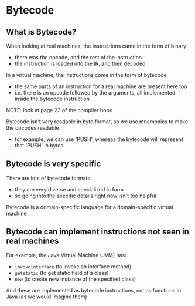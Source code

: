 # Bytecode


## What is Bytecode?
When looking at real machines, the instructions came in the form of binary
- there was the opcode, and the rest of the instruction
- the instruction is loaded into the IR, and then decoded

In a virtual machine, the instructions come in the form of bytecode
- the same parts of an instruction for a real machine are present here too
 - i.e. there is an opcode followed by the arguments, all implemented inside the bytecode instruction

NOTE: look at page 23 of the compiler book

Bytecode isn't very readable in byte format, so we use mnemonics to make the opcodes readable
- for example, we can use 'PUSH', whereas the bytecode will represent that 'PUSH' in bytes


## Bytecode is very specific
There are lots of bytecode formats
- they are very diverse and specialized in form
- so going into the specific details right now isn't too helpful

Bytecode is a domain-specific language for a domain-specific virtual machine


## Bytecode can implement instructions not seen in real machines
For example, the Java Virtual Machine (JVM) has:
- `invokeinterface` (to invoke an interface method)
- `getstatic` (to get static field of a class)
- `new` (to create new instance of the specified class)

And these are implemented as bytecode instructions, not as functions in Java (as we would imagine them)
